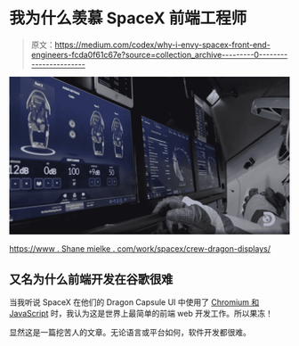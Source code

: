 # 我为什么羡慕 SpaceX 前端工程师

> 原文：<https://medium.com/codex/why-i-envy-spacex-front-end-engineers-fcda0f61c67e?source=collection_archive---------0----------------------->

![](img/c53d4af65a3ea85e0f6fca80a5a881e9.png)

[https://www . Shane mielke . com/work/spacex/crew-dragon-displays/](https://www.shanemielke.com/work/spacex/crew-dragon-displays/)

## 又名为什么前端开发在谷歌很难

当我听说 SpaceX 在他们的 Dragon Capsule UI 中使用了 [Chromium 和 JavaScript](https://www.infoq.com/news/2020/06/javascript-spacex-dragon/) 时，我认为这是世界上最简单的前端 web 开发工作。所以果冻！

显然这是一篇挖苦人的文章。无论语言或平台如何，软件开发都很难。